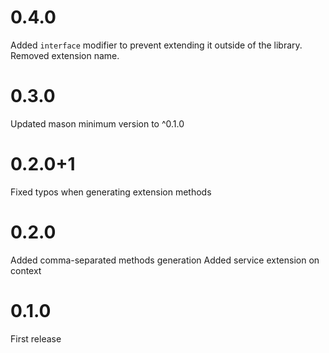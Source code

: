 # 0.4.0

Added `interface` modifier to prevent extending it outside of the library.
Removed extension name.

# 0.3.0

Updated mason minimum version to ^0.1.0

# 0.2.0+1

Fixed typos when generating extension methods

# 0.2.0

Added comma-separated methods generation
Added service extension on context

# 0.1.0

First release
